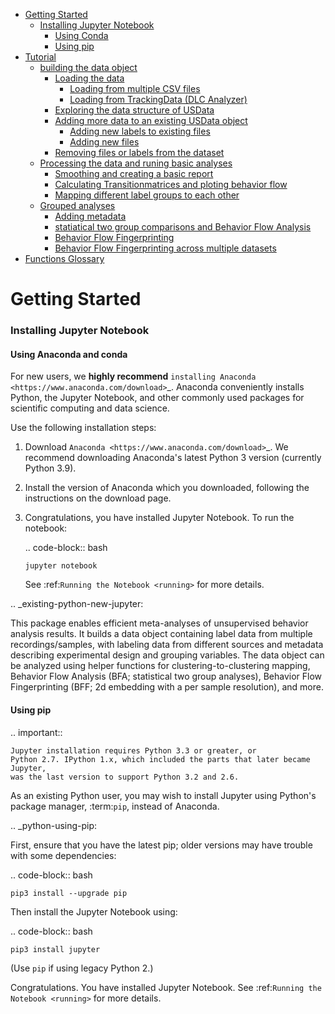 - [Getting Started](#getting-started)
  + [Installing Jupyter Notebook](#installing-jupyter-notebook)
      - [Using Conda](#installing-jupyter-notebook-conda)
      - [Using pip](#installing-jupyter-notebook-pip)
- [Tutorial](#tutorial)
  * [building the data object](#building-the-data-object)
    + [Loading the data](#loading-the-data)
      - [Loading from multiple CSV files](#loading-from-multiple-csv-files)
      - [Loading from TrackingData (DLC Analyzer)](#loading-from-trackingdata--dlc-analyzer-)
    + [Exploring the data structure of USData](#exploring-the-data-structure-of-usdata)
    + [Adding more data to an existing USData object](#adding-more-data-to-an-existing-usdata-object)
      - [Adding new labels to existing files](#adding-new-labels-to-existing-files)
      - [Adding new files](#adding-new-files)
    + [Removing files or labels from the dataset](#removing-files-or-labels-from-the-dataset)
  * [Processing the data and runing basic analyses](#processing-the-data-and-runing-basic-analyses)
    + [Smoothing and creating a basic report](#smoothing-and-creating-a-basic-report)
    + [Calculating Transitionmatrices and ploting behavior flow](#calculating-transitionmatrices-and-ploting-behavior-flow)
    + [Mapping different label groups to each other](#mapping-different-label-groups-to-each-other)
  * [Grouped analyses](#grouped-analyses)
    + [Adding metadata](#adding-metadata)
    + [statiatical two group comparisons and Behavior Flow Analysis](#statiatical-two-group-comparisons-and-behavior-flow-analysis)
    + [Behavior Flow Fingerprinting](#behavior-flow-fingerprinting)
    + [Behavior Flow Fingerprinting across multiple datasets](#behavior-flow-fingerprinting-across-multiple-datasets)
- [Functions Glossary](#functions-glossary)

    
Getting Started
===========================================

### Installing Jupyter Notebook

#### Using Anaconda and conda

For new users, we **highly recommend** `installing Anaconda
<https://www.anaconda.com/download>`_. Anaconda conveniently
installs Python, the Jupyter Notebook, and other commonly used packages for
scientific computing and data science.

Use the following installation steps:

1. Download `Anaconda <https://www.anaconda.com/download>`_. We recommend
   downloading Anaconda's latest Python 3 version (currently Python 3.9).

2. Install the version of Anaconda which you downloaded, following the
   instructions on the download page.

3. Congratulations, you have installed Jupyter Notebook. To run the notebook:

   .. code-block:: bash

       jupyter notebook

   See :ref:`Running the Notebook <running>` for more details.

.. _existing-python-new-jupyter:

This package enables efficient meta-analyses of unsupervised behavior analysis results. It builds a data object containing label data from multiple recordings/samples, with labeling data from different sources and metadata describing experimental design and grouping variables. The data object can be analyzed using helper functions for clustering-to-clustering mapping, Behavior Flow Analysis (BFA; statistical two group analyses), Behavior Flow Fingerprinting (BFF; 2d embedding with a per sample resolution), and more.

#### Using pip

.. important::

    Jupyter installation requires Python 3.3 or greater, or
    Python 2.7. IPython 1.x, which included the parts that later became Jupyter,
    was the last version to support Python 3.2 and 2.6.

As an existing Python user, you may wish to install Jupyter using Python's
package manager, :term:`pip`, instead of Anaconda.

.. _python-using-pip:

First, ensure that you have the latest pip;
older versions may have trouble with some dependencies:

.. code-block:: bash

    pip3 install --upgrade pip

Then install the Jupyter Notebook using:

.. code-block:: bash

    pip3 install jupyter

(Use ``pip`` if using legacy Python 2.)

Congratulations. You have installed Jupyter Notebook. See
:ref:`Running the Notebook <running>` for more details.